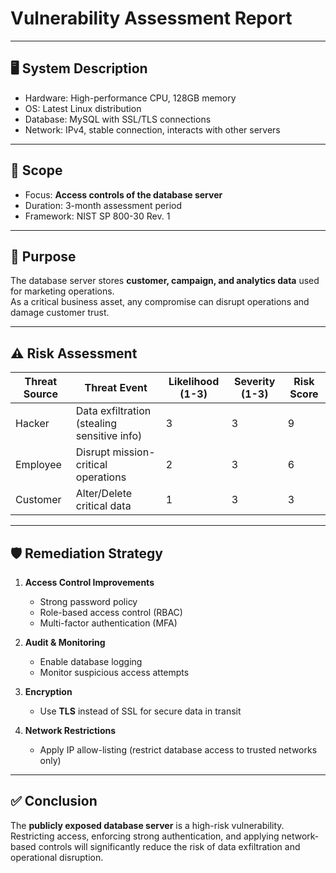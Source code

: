 # Vulnerability Assessment Report

---

## 🖥️ System Description
- Hardware: High-performance CPU, 128GB memory  
- OS: Latest Linux distribution  
- Database: MySQL with SSL/TLS connections  
- Network: IPv4, stable connection, interacts with other servers  

---

## 🎯 Scope
- Focus: **Access controls of the database server**  
- Duration: 3-month assessment period  
- Framework: NIST SP 800-30 Rev. 1  

---

## 📌 Purpose
The database server stores **customer, campaign, and analytics data** used for marketing operations.  
As a critical business asset, any compromise can disrupt operations and damage customer trust.  

---

## ⚠️ Risk Assessment
| Threat Source | Threat Event                                | Likelihood (1-3) | Severity (1-3) | Risk Score |
|---------------|---------------------------------------------|------------------|----------------|------------|
| Hacker        | Data exfiltration (stealing sensitive info) | 3                | 3              | 9          |
| Employee      | Disrupt mission-critical operations         | 2                | 3              | 6          |
| Customer      | Alter/Delete critical data                  | 1                | 3              | 3          |

---

## 🛡️ Remediation Strategy
1. **Access Control Improvements**  
   - Strong password policy  
   - Role-based access control (RBAC)  
   - Multi-factor authentication (MFA)  

2. **Audit & Monitoring**  
   - Enable database logging  
   - Monitor suspicious access attempts  

3. **Encryption**  
   - Use **TLS** instead of SSL for secure data in transit  

4. **Network Restrictions**  
   - Apply IP allow-listing (restrict database access to trusted networks only)  

---

## ✅ Conclusion
The **publicly exposed database server** is a high-risk vulnerability.  
Restricting access, enforcing strong authentication, and applying network-based controls will significantly reduce the risk of data exfiltration and operational disruption.  

